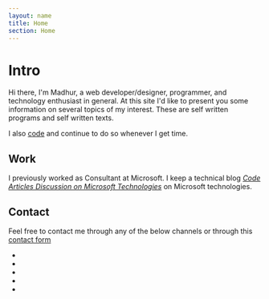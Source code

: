 ```yaml
---
layout: name
title: Home
section: Home
---
```



Intro
=======

Hi there, I'm Madhur, a web developer/designer, programmer, and technology enthusiast in general. At this site I'd like to present you some information on several topics of my interest. These are self written programs and self written texts.


 
I also [code](/projects) and continue to do so whenever I get time.


Work
-----
I previously worked as Consultant at Microsoft. I keep a technical blog _[Code Articles Discussion on Microsoft Technologies](http://blogs.msdn.com/mahuja)_ on Microsoft technologies. 



Contact 
--------
Feel free to contact me through any of the below channels or through this [contact form](/contact)

<ul class="contact-icons">
<li><a href="http://www.linkedin.com/in/madhurahuja"><i class="fa fa-linkedin-square fa-3x"></i><a/></li>
<li><a href="http://stackoverflow.com/users/507256/madhur-ahuja"><i class="fa fa-stack-overflow fa-3x"></i><a/></li>
<li><a href="https://github.com/madhur"><i class="fa fa-github fa-3x"></i><a/></li>
<li><a href="http://twitter.com/#!/madhur25"><i class="fa fa-twitter-square fa-3x"></i><a/></li>
<li><a href="mailto:ahuja.madhur@gmail.com"><i class="fa fa-inbox fa-3x"></i><a/></li>
</ul>



